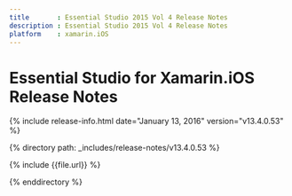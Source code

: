 ```yaml
---
title       : Essential Studio 2015 Vol 4 Release Notes
description : Essential Studio 2015 Vol 4 Release Notes
platform    : xamarin.iOS
---
```


# Essential Studio for Xamarin.iOS Release Notes

{% include release-info.html date="January 13, 2016" version="v13.4.0.53" %} 

{% directory path: _includes/release-notes/v13.4.0.53 %}


{% include {{file.url}} %}

{% enddirectory %}